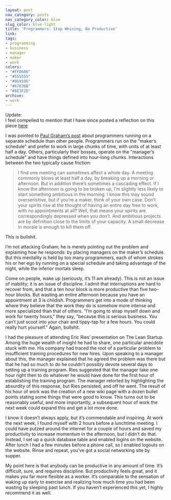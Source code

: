 ```yaml
---
layout: post
nav_category: posts
nav_category_color: blue
slug_color: blue-light
title: 'Programmers: Stop Whining, Be Productive'
link:
tags:
- programming
- business
- manager
- maker
- work
colors:
- "#FFD606"
- "#555555"
- "#959595"
- "#67636B"
- "#6E3F2D"
archive:
- work
---
```


<div class="callout">
    <div class="title">Update:</div>
    I feel compelled to mention that I have since posted a reflection on this piece <a href="/2019/02/04/the-maker's-schedule-a-ten-year-retrospective.html">here</a>
</div>

I was pointed to [Paul Graham’s post](http://paulgraham.com/makersschedule.html) about programmers running on a separate schedule than other people. Programmers run on the "maker’s schedule" and prefer to work in large chunks of time, with units of at least half a day. Others, particularly their bosses, operate on the "manager’s schedule" and have things defined into hour-long chunks. Interactions between the two typically cause friction:

> I find one meeting can sometimes affect a whole day. A meeting commonly blows at least half a day, by breaking up a morning or afternoon. But in addition there’s sometimes a cascading effect. If I know the afternoon is going to be broken up, I’m slightly less likely to start something ambitious in the morning. I know this may sound oversensitive, but if you’re a maker, think of your own case. Don’t your spirits rise at the thought of having an entire day free to work, with no appointments at all? Well, that means your spirits are correspondingly depressed when you don’t. And ambitious projects are by definition close to the limits of your capacity. A small decrease in morale is enough to kill them off.

This is bullshit.

I’m not attacking Graham; he is merely pointing out the problem and explaining how he responds: by placing managers on the maker’s schedule. But this mentality is held by too many programmers, each of whom strokes his or her ego by running on a special schedule and taking advantage of the night, while the inferior mortals sleep.

Come on people, wake up (seriously, it’s 11 am already). This is not an issue of inability; it is an issue of discipline. I admit that interruptions are hard to recover from, and that a ten hour block is more productive than five two-hour blocks. But wasting an entire afternoon because you have an appointment at 3 is childish. Programmers get into a mode of thinking where they believe that the work they do is somehow more intense and more specialized than that of others. "I’m going to strap myself down and work for twenty hours," they say, "because this is serious business. You can’t just scoot into your chair and tippy-tap for a few hours. You could really hurt yourself." Again, bullshit.

I had the pleasure of attending Eric Ries’ presentation on The Lean Startup. Among the huge wealth of insight he had to share, one particular anecdote stuck with me. His company had traced the root of a particular problem to insufficient training procedures for new hires. Upon speaking to a manager about this, the manager explained that he agreed the problem was there but that he had so much to do he couldn’t possibly devote several days to setting up a training program. Ries suggested that the manager take one hour right then to do whatever he would have done for the first hour of establishing the training program. The manager retorted by highlighting the absurdity of this response, but Ries persisted, and off he went. The result of his hour of work was the creation of a new wiki page with a dozen bullet points stating some things that were good to know. This turns out to be reasonably useful, and more importantly, a subsequent hour of work the next week could expand this and get a lot more done.

I know it doesn’t always apply, but it’s commendable and inspiring. At work the next week, I found myself with 2 hours before a lunchtime meeting. I could have putzed around the internet for a couple of hours and saved my productivity to increase momentum in the afternoon, but I didn’t do that. Instead, I set up a quick database table and enabled logins on the website. After lunch I had a few minutes before a phone call, so I enabled logouts on the website. Rinse and repeat, you’ve got a social networking site by supper.

My point here is that anybody can be productive in any amount of time. It’s difficult, sure, and requires discipline. But productivity feels great, and it makes you far more flexible as a worker. It’s comparable to the sensation of waking up early to exercise and realizing how much time you had been wasting by sleeping past lunch. If you haven’t experienced this yet, I highly recommend it as well.
